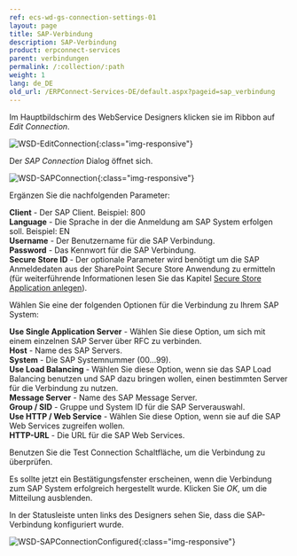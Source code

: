 ```yaml
---
ref: ecs-wd-gs-connection-settings-01
layout: page
title: SAP-Verbindung
description: SAP-Verbindung
product: erpconnect-services
parent: verbindungen
permalink: /:collection/:path
weight: 1
lang: de_DE
old_url: /ERPConnect-Services-DE/default.aspx?pageid=sap_verbindung
---
```


Im Hauptbildschirm des WebService Designers klicken sie im Ribbon auf *Edit Connection*.

![WSD-EditConnection](/img/content/WSD-EditConnection.PNG){:class="img-responsive"}

Der *SAP Connection* Dialog öffnet sich.

![WSD-SAPConnection](/img/content/WSD-SAPConnection.PNG){:class="img-responsive"}

Ergänzen Sie die nachfolgenden Parameter:

**Client** - Der SAP Client. Beispiel: 800<br>
**Language** - Die Sprache in der die Anmeldung am SAP System erfolgen soll. Beispiel: EN<br>
**Username** -	Der Benutzername für die SAP Verbindung.<br>
**Password** -	Das Kennwort für die SAP Verbindung.<br>
**Secure Store ID** -	Der optionale Parameter wird benötigt um die SAP Anmeldedaten aus der SharePoint Secure Store Anwendung zu ermitteln (für weiterführende Informationen lesen Sie das Kapitel [Secure Store Application anlegen](../../../ecs-runtime/ecs-konfiguration/ecs-secure-store-application-anlegen)).

Wählen Sie eine der folgenden Optionen für die Verbindung zu Ihrem SAP System:

**Use Single Application Server** -	Wählen Sie diese Option, um sich mit einem einzelnen SAP Server über RFC zu verbinden.<br>
**Host** -	Name des SAP Servers.<br>
**System** -	Die SAP Systemnummer (00…99).<br>
**Use Load Balancing** - Wählen Sie diese Option, wenn sie das SAP Load Balancing benutzen und SAP dazu bringen wollen, einen bestimmten Server für die Verbindung zu nutzen.<br>
**Message Server** - Name des SAP Message Server. <br>
**Group / SID** -	Gruppe und System ID für die SAP Serverauswahl.<br>
**Use HTTP / Web Service** -	Wählen Sie diese Option, wenn sie auf die SAP Web Services zugreifen wollen.<br>
**HTTP-URL** -	Die URL für die SAP Web Services.

Benutzen Sie die Test Connection Schaltfläche, um die Verbindung zu überprüfen.

Es sollte jetzt ein Bestätigungsfenster erscheinen, wenn die Verbindung zum SAP System erfolgreich hergestellt wurde. Klicken Sie *OK*, um die Mitteilung ausblenden.

In der Statusleiste unten links des Designers sehen Sie, dass die SAP-Verbindung konfiguriert wurde. 

![WSD-SAPConnectionConfigured](/img/content/WSD-SAPConnectionConfigured.PNG){:class="img-responsive"}


